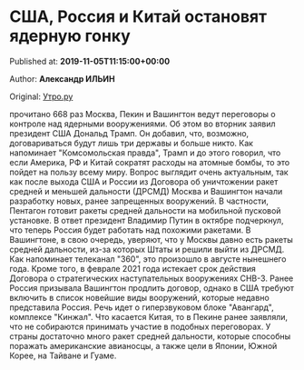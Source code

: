 
# США, Россия и Китай остановят ядерную гонку

Published at: **2019-11-05T11:15:00+00:00**

Author: **Александр ИЛЬИН**

Original: [Утро.ру](https://utro.ru/army/2019/11/05/1423297.shtml)

прочитано 668 раз
Москва, Пекин и Вашингтон ведут переговоры о контроле над ядерными вооружениями. Об этом во вторник заявил президент США Дональд Трамп.
Он добавил, что, возможно, договариваться будут лишь три державы и больше никто. Как напоминает "Комсомольская правда", Трамп и до этого говорил, что если Америка, РФ и Китай сократят расходы на атомные бомбы, то это пойдет на пользу всему миру.
Вопрос выглядит очень актуальным, так как после выхода США и России из Договора об уничтожении ракет средней и меньшей дальности (ДРСМД) Москва и Вашингтон начали разработку новых, ранее запрещенных вооружений. В частности, Пентагон готовит ракеты средней дальности на мобильной пусковой установке. В ответ президент Владимир Путин в октябре подчеркнул, что теперь Россия будет работать над похожими ракетами. В Вашингтоне, в свою очередь, уверяют, что у Москвы давно есть ракеты средней дальности, из-за которых Штаты и решили выйти из ДРСМД. Как напоминает телеканал "360", это произошло в августе нынешнего года.
Кроме того, в феврале 2021 года истекает срок действия Договора о стратегических наступательных вооружениях СНВ-3. Ранее Россия призывала Вашингтон продлить договор, однако в США требуют включить в список новейшие виды вооружений, которые недавно представила Россия. Речь идет о гиперзвуковом блоке "Авангард", комплексе "Кинжал".
Что касается Китая, то в Пекине ранее заявляли, что не собираются принимать участие в подобных переговорах. У страны достаточно много ракет средней дальности, которые способны поражать американские авианосцы, а также цели в Японии, Южной Корее, на Тайване и Гуаме.
